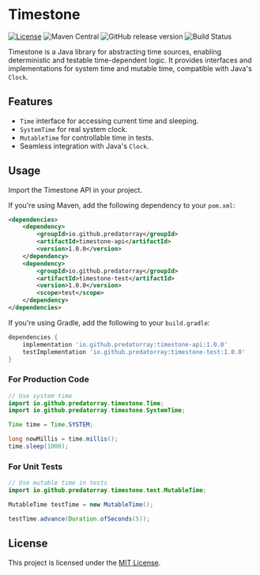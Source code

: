 # Timestone

[![License](https://img.shields.io/github/license/predatorray/timestone)][1]
![Maven Central](https://img.shields.io/maven-central/v/io.github.predatorray/timestone-api)
![GitHub release version](https://img.shields.io/github/v/release/predatorray/timestone)
![Build Status](https://img.shields.io/github/actions/workflow/status/predatorray/timestone/ci.yml?branch=main)

Timestone is a Java library for abstracting time sources, enabling deterministic and testable time-dependent logic.
It provides interfaces and implementations for system time and mutable time, compatible with Java's `Clock`.

## Features

- `Time` interface for accessing current time and sleeping.
- `SystemTime` for real system clock.
- `MutableTime` for controllable time in tests.
- Seamless integration with Java's `Clock`.

## Usage

Import the Timestone API in your project.

If you're using Maven, add the following dependency to your `pom.xml`:
```xml
<dependencies>
    <dependency>
        <groupId>io.github.predatorray</groupId>
        <artifactId>timestone-api</artifactId>
        <version>1.0.0</version>
    </dependency>
    <dependency>
        <groupId>io.github.predatorray</groupId>
        <artifactId>timestone-test</artifactId>
        <version>1.0.0</version>
        <scope>test</scope>
    </dependency>
</dependencies>
```

If you're using Gradle, add the following to your `build.gradle`:
```groovy
dependencies {
    implementation 'io.github.predatorray:timestone-api:1.0.0'
    testImplementation 'io.github.predatorray:timestone-test:1.0.0'
}
```

### For Production Code

```java
// Use system time
import io.github.predatorray.timestone.Time;
import io.github.predatorray.timestone.SystemTime;

Time time = Time.SYSTEM;

long nowMillis = time.millis();
time.sleep(1000);
```

### For Unit Tests

```java
// Use mutable time in tests
import io.github.predatorray.timestone.test.MutableTime;

MutableTime testTime = new MutableTime();

testTime.advance(Duration.ofSeconds(5));
```

## License

This project is licensed under the [MIT License][1].

[1]: ./LICENSE

